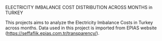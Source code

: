 ELECTRICITY IMBALANCE COST DISTRIBUTION ACROSS MONTHS in TURKEY

This projects aims to analyze the Electricity Imbalance Costs in Turkey across months. Data used in this project is imported
from EPIAS website (https://seffaflik.epias.com.tr/transparency/). 
